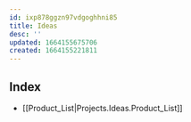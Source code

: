 ```yaml
---
id: ixp878ggzn97vdgoghhni85
title: Ideas
desc: ''
updated: 1664155675706
created: 1664155221811
---
```



## Index
- [[Product_List|Projects.Ideas.Product_List]]

